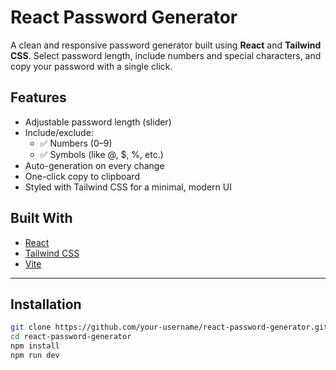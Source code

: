 # React Password Generator

A clean and responsive password generator built using **React** and **Tailwind CSS**. Select password length, include numbers and special characters, and copy your password with a single click.

## Features

- Adjustable password length (slider)
- Include/exclude:
  - ✅ Numbers (0–9)
  - ✅ Symbols (like @, $, %, etc.)
- Auto-generation on every change
- One-click copy to clipboard
- Styled with Tailwind CSS for a minimal, modern UI


##  Built With

- [React](https://reactjs.org/)
- [Tailwind CSS](https://tailwindcss.com/)
- [Vite](https://vitejs.dev/)

---

## Installation

```bash
git clone https://github.com/your-username/react-password-generator.git
cd react-password-generator
npm install
npm run dev
